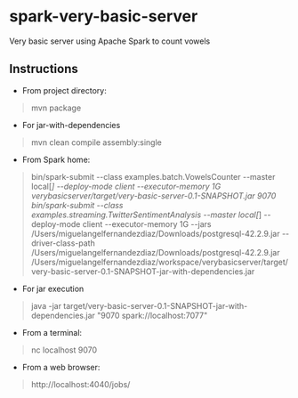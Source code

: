 # spark-very-basic-server
Very basic server using Apache Spark to count vowels

## Instructions

- From project directory:

> mvn package

- For jar-with-dependencies

> mvn clean compile assembly:single

- From Spark home:

> bin/spark-submit --class examples.batch.VowelsCounter --master local[*] --deploy-mode client --executor-memory 1G verybasicserver/target/very-basic-server-0.1-SNAPSHOT.jar 9070
> bin/spark-submit --class examples.streaming.TwitterSentimentAnalysis --master local[*] --deploy-mode client --executor-memory 1G --jars /Users/miguelangelfernandezdiaz/Downloads/postgresql-42.2.9.jar --driver-class-path /Users/miguelangelfernandezdiaz/Downloads/postgresql-42.2.9.jar /Users/miguelangelfernandezdiaz/workspace/verybasicserver/target/very-basic-server-0.1-SNAPSHOT-jar-with-dependencies.jar

- For jar execution

> java -jar target/very-basic-server-0.1-SNAPSHOT-jar-with-dependencies.jar "9070 spark://localhost:7077"

- From a terminal:

> nc localhost 9070

- From a web browser:

> http://localhost:4040/jobs/

